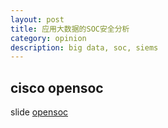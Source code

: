 ```yaml
---
layout: post
title: 应用大数据的SOC安全分析
category: opinion
description: big data, soc, siems
---
```


## cisco opensoc 
slide [opensoc](../upload/security/cisco-opensoc.pdf)

